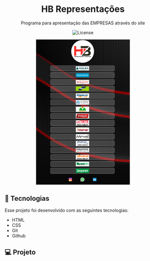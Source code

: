 <h1 align="center"> HB Representações </h1>

<p align="center">
Programa para apresentação das EMPRESAS através do site <br/>
</p>

<p align="center">
  <img alt="License" src="https://img.shields.io/static/v1?label=license&message=MIT&color=49AA26&labelColor=000000">
</p>

<p align="center">
  <img alt="Projeto HB" src="./LAYOUT.png" width="60%">
</p>

## 🚀 Tecnologias

Esse projeto foi desenvolvido com as seguintes tecnologias:

- HTML 
- CSS
- Git
- Github

## 💻 Projeto

